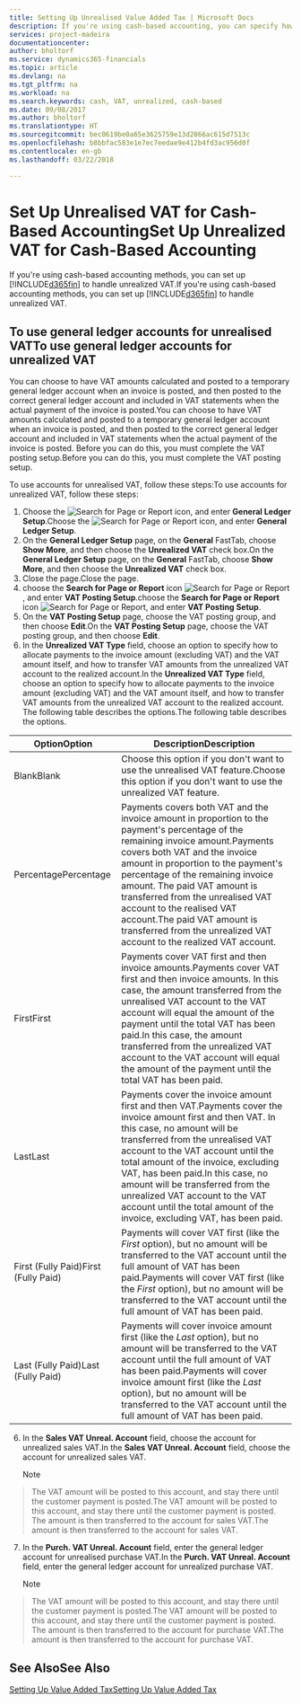 ```yaml
---
title: Setting Up Unrealised Value Added Tax | Microsoft Docs
description: If you're using cash-based accounting, you can specify how to handle unrealised VAT for sales and purchases.
services: project-madeira
documentationcenter: 
author: bholtorf
ms.service: dynamics365-financials
ms.topic: article
ms.devlang: na
ms.tgt_pltfrm: na
ms.workload: na
ms.search.keywords: cash, VAT, unrealized, cash-based
ms.date: 09/08/2017
ms.author: bholtorf
ms.translationtype: HT
ms.sourcegitcommit: bec0619be0a65e3625759e13d2866ac615d7513c
ms.openlocfilehash: b8bbfac583e1e7ec7eedae9e412b4fd3ac956d0f
ms.contentlocale: en-gb
ms.lasthandoff: 03/22/2018

---
```


# <a name="set-up-unrealized-vat-for-cash-based-accounting"></a><span data-ttu-id="e46dd-103">Set Up Unrealised VAT for Cash-Based Accounting</span><span class="sxs-lookup"><span data-stu-id="e46dd-103">Set Up Unrealized VAT for Cash-Based Accounting</span></span>
<span data-ttu-id="e46dd-104">If you're using cash-based accounting methods, you can set up [!INCLUDE[d365fin](includes/d365fin_md.md)] to handle unrealized VAT.</span><span class="sxs-lookup"><span data-stu-id="e46dd-104">If you're using cash-based accounting methods, you can set up [!INCLUDE[d365fin](includes/d365fin_md.md)] to handle unrealized VAT.</span></span>

## <a name="to-use-general-ledger-accounts-for-unrealized-vat"></a><span data-ttu-id="e46dd-105">To use general ledger accounts for unrealised VAT</span><span class="sxs-lookup"><span data-stu-id="e46dd-105">To use general ledger accounts for unrealized VAT</span></span>
<span data-ttu-id="e46dd-106">You can choose to have VAT amounts calculated and posted to a temporary general ledger account when an invoice is posted, and then posted to the correct general ledger account and included in VAT statements when the actual payment of the invoice is posted.</span><span class="sxs-lookup"><span data-stu-id="e46dd-106">You can choose to have VAT amounts calculated and posted to a temporary general ledger account when an invoice is posted, and then posted to the correct general ledger account and included in VAT statements when the actual payment of the invoice is posted.</span></span> <span data-ttu-id="e46dd-107">Before you can do this, you must complete the VAT posting setup.</span><span class="sxs-lookup"><span data-stu-id="e46dd-107">Before you can do this, you must complete the VAT posting setup.</span></span>

<span data-ttu-id="e46dd-108">To use accounts for unrealised VAT, follow these steps:</span><span class="sxs-lookup"><span data-stu-id="e46dd-108">To use accounts for unrealized VAT, follow these steps:</span></span>
1. <span data-ttu-id="e46dd-109">Choose the ![Search for Page or Report](media/ui-search/search_small.png "Search for Page or Report icon") icon, and enter **General Ledger Setup**.</span><span class="sxs-lookup"><span data-stu-id="e46dd-109">Choose the ![Search for Page or Report](media/ui-search/search_small.png "Search for Page or Report icon") icon, and enter **General Ledger Setup**.</span></span>
2. <span data-ttu-id="e46dd-110">On the **General Ledger Setup** page, on the **General** FastTab, choose **Show More**, and then choose the **Unrealized VAT** check box.</span><span class="sxs-lookup"><span data-stu-id="e46dd-110">On the **General Ledger Setup** page, on the **General** FastTab, choose **Show More**, and then choose the **Unrealized VAT** check box.</span></span>
3. <span data-ttu-id="e46dd-111">Close the page.</span><span class="sxs-lookup"><span data-stu-id="e46dd-111">Close the page.</span></span>
4. <span data-ttu-id="e46dd-112">choose the **Search for Page or Report** icon ![Search for Page or Report](media/ui-search/search_small.png "Search for Page or Report icon"), and enter **VAT Posting Setup**.</span><span class="sxs-lookup"><span data-stu-id="e46dd-112">choose the **Search for Page or Report** icon ![Search for Page or Report](media/ui-search/search_small.png "Search for Page or Report icon"), and enter **VAT Posting Setup**.</span></span>
5. <span data-ttu-id="e46dd-113">On the **VAT Posting Setup** page, choose the VAT posting group, and then choose **Edit**.</span><span class="sxs-lookup"><span data-stu-id="e46dd-113">On the **VAT Posting Setup** page, choose the VAT posting group, and then choose **Edit**.</span></span>
6. <span data-ttu-id="e46dd-114">In the **Unrealized VAT Type** field, choose an option to specify how to allocate payments to the invoice amount (excluding VAT) and the VAT amount itself, and how to transfer VAT amounts from the unrealized VAT account to the realized account.</span><span class="sxs-lookup"><span data-stu-id="e46dd-114">In the **Unrealized VAT Type** field, choose an option to specify how to allocate payments to the invoice amount (excluding VAT) and the VAT amount itself, and how to transfer VAT amounts from the unrealized VAT account to the realized account.</span></span> <span data-ttu-id="e46dd-115">The following table describes the options.</span><span class="sxs-lookup"><span data-stu-id="e46dd-115">The following table describes the options.</span></span>

| <span data-ttu-id="e46dd-116">Option</span><span class="sxs-lookup"><span data-stu-id="e46dd-116">Option</span></span> | <span data-ttu-id="e46dd-117">Description</span><span class="sxs-lookup"><span data-stu-id="e46dd-117">Description</span></span> |
| --- | --- |
| <span data-ttu-id="e46dd-118">Blank</span><span class="sxs-lookup"><span data-stu-id="e46dd-118">Blank</span></span> | <span data-ttu-id="e46dd-119">Choose this option if you don't want to use the unrealised VAT feature.</span><span class="sxs-lookup"><span data-stu-id="e46dd-119">Choose this option if you don't want to use the unrealized VAT feature.</span></span> |
| <span data-ttu-id="e46dd-120">Percentage</span><span class="sxs-lookup"><span data-stu-id="e46dd-120">Percentage</span></span> | <span data-ttu-id="e46dd-121">Payments covers both VAT and the invoice amount in proportion to the payment's percentage of the remaining invoice amount.</span><span class="sxs-lookup"><span data-stu-id="e46dd-121">Payments covers both VAT and the invoice amount in proportion to the payment's percentage of the remaining invoice amount.</span></span> <span data-ttu-id="e46dd-122">The paid VAT amount is transferred from the unrealised VAT account to the realised VAT account.</span><span class="sxs-lookup"><span data-stu-id="e46dd-122">The paid VAT amount is transferred from the unrealized VAT account to the realized VAT account.</span></span> |
| <span data-ttu-id="e46dd-123">First</span><span class="sxs-lookup"><span data-stu-id="e46dd-123">First</span></span> | <span data-ttu-id="e46dd-124">Payments cover VAT first and then invoice amounts.</span><span class="sxs-lookup"><span data-stu-id="e46dd-124">Payments cover VAT first and then invoice amounts.</span></span> <span data-ttu-id="e46dd-125">In this case, the amount transferred from the unrealised VAT account to the VAT account will equal the amount of the payment until the total VAT has been paid.</span><span class="sxs-lookup"><span data-stu-id="e46dd-125">In this case, the amount transferred from the unrealized VAT account to the VAT account will equal the amount of the payment until the total VAT has been paid.</span></span> |
| <span data-ttu-id="e46dd-126">Last</span><span class="sxs-lookup"><span data-stu-id="e46dd-126">Last</span></span> | <span data-ttu-id="e46dd-127">Payments cover the invoice amount first and then VAT.</span><span class="sxs-lookup"><span data-stu-id="e46dd-127">Payments cover the invoice amount first and then VAT.</span></span> <span data-ttu-id="e46dd-128">In this case, no amount will be transferred from the unrealised VAT account to the VAT account until the total amount of the invoice, excluding VAT, has been paid.</span><span class="sxs-lookup"><span data-stu-id="e46dd-128">In this case, no amount will be transferred from the unrealized VAT account to the VAT account until the total amount of the invoice, excluding VAT, has been paid.</span></span> |
| <span data-ttu-id="e46dd-129">First (Fully Paid)</span><span class="sxs-lookup"><span data-stu-id="e46dd-129">First (Fully Paid)</span></span> | <span data-ttu-id="e46dd-130">Payments will cover VAT first (like the _First_ option), but no amount will be transferred to the VAT account until the full amount of VAT has been paid.</span><span class="sxs-lookup"><span data-stu-id="e46dd-130">Payments will cover VAT first (like the _First_ option), but no amount will be transferred to the VAT account until the full amount of VAT has been paid.</span></span> |
| <span data-ttu-id="e46dd-131">Last (Fully Paid)</span><span class="sxs-lookup"><span data-stu-id="e46dd-131">Last (Fully Paid)</span></span> | <span data-ttu-id="e46dd-132">Payments will cover invoice amount first (like the _Last_ option), but no amount will be transferred to the VAT account until the full amount of VAT has been paid.</span><span class="sxs-lookup"><span data-stu-id="e46dd-132">Payments will cover invoice amount first (like the _Last_ option), but no amount will be transferred to the VAT account until the full amount of VAT has been paid.</span></span> |

6. <span data-ttu-id="e46dd-133">In the **Sales VAT Unreal. Account** field, choose the account for unrealized sales VAT.</span><span class="sxs-lookup"><span data-stu-id="e46dd-133">In the **Sales VAT Unreal. Account** field, choose the account for unrealized sales VAT.</span></span>

    > [!NOTE]  
>   <span data-ttu-id="e46dd-134">The VAT amount will be posted to this account, and stay there until the customer payment is posted.</span><span class="sxs-lookup"><span data-stu-id="e46dd-134">The VAT amount will be posted to this account, and stay there until the customer payment is posted.</span></span> <span data-ttu-id="e46dd-135">The amount is then transferred to the account for sales VAT.</span><span class="sxs-lookup"><span data-stu-id="e46dd-135">The amount is then transferred to the account for sales VAT.</span></span>
7. <span data-ttu-id="e46dd-136">In the **Purch. VAT Unreal. Account** field, enter the general ledger account for unrealised purchase VAT.</span><span class="sxs-lookup"><span data-stu-id="e46dd-136">In the **Purch. VAT Unreal. Account** field, enter the general ledger account for unrealized purchase VAT.</span></span>

    > [!NOTE]  
>   <span data-ttu-id="e46dd-137">The VAT amount will be posted to this account, and stay there until the customer payment is posted.</span><span class="sxs-lookup"><span data-stu-id="e46dd-137">The VAT amount will be posted to this account, and stay there until the customer payment is posted.</span></span> <span data-ttu-id="e46dd-138">The amount is then transferred to the account for purchase VAT.</span><span class="sxs-lookup"><span data-stu-id="e46dd-138">The amount is then transferred to the account for purchase VAT.</span></span>

## <a name="see-also"></a><span data-ttu-id="e46dd-139">See Also</span><span class="sxs-lookup"><span data-stu-id="e46dd-139">See Also</span></span>
[<span data-ttu-id="e46dd-140">Setting Up Value Added Tax</span><span class="sxs-lookup"><span data-stu-id="e46dd-140">Setting Up Value Added Tax</span></span>](finance-setup-vat.md)

